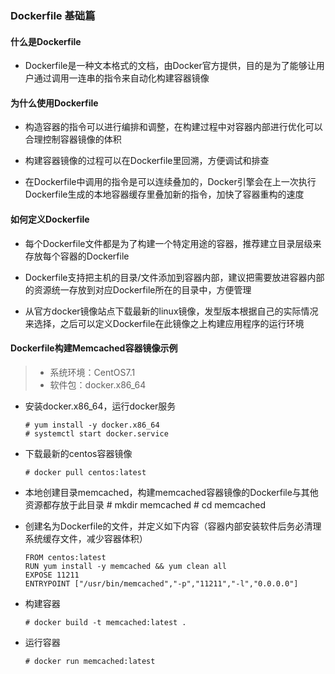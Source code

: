 ### Dockerfile 基础篇

#### 什么是Dockerfile

  * Dockerfile是一种文本格式的文档，由Docker官方提供，目的是为了能够让用户通过调用一连串的指令来自动化构建容器镜像
  
#### 为什么使用Dockerfile

  * 构造容器的指令可以进行编排和调整，在构建过程中对容器内部进行优化可以合理控制容器镜像的体积

  * 构建容器镜像的过程可以在Dockerfile里回溯，方便调试和排查
  
  * 在Dockerfile中调用的指令是可以连续叠加的，Docker引擎会在上一次执行Dockerfile生成的本地容器缓存里叠加新的指令，加快了容器重构的速度

#### 如何定义Dockerfile

  * 每个Dockerfile文件都是为了构建一个特定用途的容器，推荐建立目录层级来存放每个容器的Dockerfile
  
  * Dockerfile支持把主机的目录/文件添加到容器内部，建议把需要放进容器内部的资源统一存放到对应Dockerfile所在的目录中，方便管理
  
  * 从官方docker镜像站点下载最新的linux镜像，发型版本根据自己的实际情况来选择，之后可以定义Dockerfile在此镜像之上构建应用程序的运行环境

#### Dockerfile构建Memcached容器镜像示例

   > - 系统环境：CentOS7.1
   > - 软件包：docker.x86_64
   
  * 安装docker.x86_64，运行docker服务
  
        # yum install -y docker.x86_64
        # systemctl start docker.service
      
  * 下载最新的centos容器镜像
  
        # docker pull centos:latest
        
  * 本地创建目录memcached，构建memcached容器镜像的Dockerfile与其他资源都存放于此目录
        # mkdir memcached
        # cd memcached
        
  * 创建名为Dockerfile的文件，并定义如下内容（容器内部安装软件后务必清理系统缓存文件，减少容器体积）
  
        FROM centos:latest
        RUN yum install -y memcached && yum clean all
        EXPOSE 11211
        ENTRYPOINT ["/usr/bin/memcached","-p","11211","-l","0.0.0.0"]
        
  * 构建容器
  
        # docker build -t memcached:latest .

  * 运行容器
        
        # docker run memcached:latest
  
